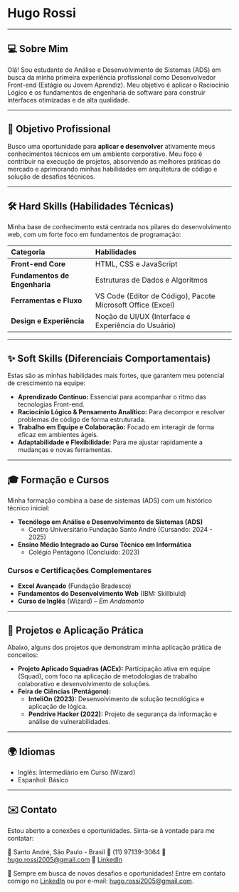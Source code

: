 # Hugo Rossi

---

## 💻 Sobre Mim
Olá! Sou estudante de Análise e Desenvolvimento de Sistemas (ADS) em busca da minha primeira experiência profissional como Desenvolvedor Front-end (Estágio ou Jovem Aprendiz). Meu objetivo é aplicar o Raciocínio Lógico e os fundamentos de engenharia de software para construir interfaces otimizadas e de alta qualidade.

---

## 🎯 Objetivo Profissional

Busco uma oportunidade para **aplicar e desenvolver** ativamente meus conhecimentos técnicos em um ambiente corporativo. Meu foco é contribuir na execução de projetos, absorvendo as melhores práticas do mercado e aprimorando minhas habilidades em arquitetura de código e solução de desafios técnicos.

---

## 🛠️ Hard Skills (Habilidades Técnicas)

Minha base de conhecimento está centrada nos pilares do desenvolvimento web, com um forte foco em fundamentos de programação:

| Categoria | Habilidades |
| :--- | :--- |
| **Front-end Core** | HTML, CSS e JavaScript |
| **Fundamentos de Engenharia** | Estruturas de Dados e Algoritmos |
| **Ferramentas e Fluxo** | VS Code (Editor de Código), Pacote Microsoft Office (Excel) |
| **Design e Experiência** | Noção de UI/UX (Interface e Experiência do Usuário) |

---

## ✨ Soft Skills (Diferenciais Comportamentais)

Estas são as minhas habilidades mais fortes, que garantem meu potencial de crescimento na equipe:

* **Aprendizado Contínuo:** Essencial para acompanhar o ritmo das tecnologias Front-end.
* **Raciocínio Lógico & Pensamento Analítico:** Para decompor e resolver problemas de código de forma estruturada.
* **Trabalho em Equipe e Colaboração:** Focado em interagir de forma eficaz em ambientes ágeis.
* **Adaptabilidade e Flexibilidade:** Para me ajustar rapidamente a mudanças e novas ferramentas.

---

## 🎓 Formação e Cursos

Minha formação combina a base de sistemas (ADS) com um histórico técnico inicial:

* **Tecnólogo em Análise e Desenvolvimento de Sistemas (ADS)**
    * Centro Universitário Fundação Santo André (Cursando: 2024 - 2025)
* **Ensino Médio Integrado ao Curso Técnico em Informática**
    * Colégio Pentágono (Concluído: 2023)

### Cursos e Certificações Complementares

* **Excel Avançado** (Fundação Bradesco)
* **Fundamentos do Desenvolvimento Web** (IBM: Skillbiuld)
* **Curso de Inglês** (Wizard) – *Em Andamento*

---

## 🧪 Projetos e Aplicação Prática

Abaixo, alguns dos projetos que demonstram minha aplicação prática de conceitos:

* **Projeto Aplicado Squadras (ACEx):** Participação ativa em equipe (Squad), com foco na aplicação de metodologias de trabalho colaborativo e desenvolvimento de soluções.
* **Feira de Ciências (Pentágono):**
    * **InteliOn (2023):** Desenvolvimento de solução tecnológica e aplicação de lógica.
    * **Pendrive Hacker (2022):** Projeto de segurança da informação e análise de vulnerabilidades.

---

## 🌍 Idiomas
- Inglês: Intermediário em Curso (Wizard)
- Espanhol: Básico

---

## ✉️ Contato

Estou aberto a conexões e oportunidades. Sinta-se à vontade para me contatar:

📍 Santo André, São Paulo - Brasil
📱 (11) 97139-3064
📧 [hugo.rossi2005@gmail.com](mailto:hugo.rossi2005@gmail.com)
🔗 [LinkedIn](https://www.linkedin.com/in/hugo-rossi2005/)

🚀 Sempre em busca de novos desafios e oportunidades! Entre em contato comigo no [LinkedIn](https://www.linkedin.com/in/hugo-rossi2005/) ou por e-mail: [hugo.rossi2005@gmail.com](mailto:hugo.rossi2005@gmail.com).
